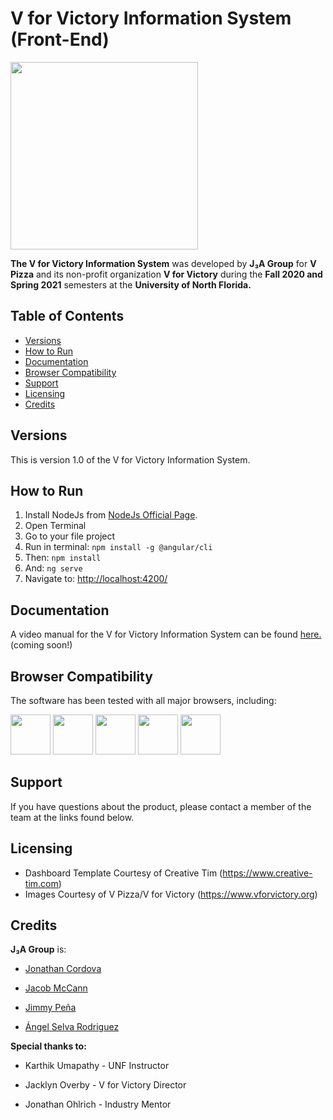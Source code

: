 # V for Victory Information System (Front-End)

<img src="https://i.imgur.com/5tYKr1L.png" width="300px" height="300px">

**The V for Victory Information System** was developed by **J₃A Group** for **V Pizza** and its non-profit organization **V for Victory** during the **Fall 2020 and Spring 2021** semesters at the **University of North Florida.**


## Table of Contents

* [Versions](#versions)
* [How to Run](#how-to-run)
* [Documentation](#documentation)
* [Browser Compatibility](#browser-compatibility)
* [Support](#Support)
* [Licensing](#licensing)
* [Credits](#credits)

## Versions

This is version 1.0 of the V for Victory Information System.

## How to Run

1. Install NodeJs from [NodeJs Official Page](https://nodejs.org/en).
2. Open Terminal
3. Go to your file project
4. Run in terminal: ```npm install -g @angular/cli```
5. Then: ```npm install```
6. And: ```ng serve```
7. Navigate to: [http://localhost:4200/](http://localhost:4200/)

## Documentation

A video manual for the V for Victory Information System can be found [here.](http://127.0.0.1) (coming soon!)

## Browser Compatibility

The software has been tested with all major browsers, including:

<img src="https://s3.amazonaws.com/creativetim_bucket/github/browser/chrome.png" width="64" height="64"> <img src="https://s3.amazonaws.com/creativetim_bucket/github/browser/firefox.png" width="64" height="64"> <img src="https://s3.amazonaws.com/creativetim_bucket/github/browser/edge.png" width="64" height="64"> <img src="https://s3.amazonaws.com/creativetim_bucket/github/browser/safari.png" width="64" height="64"> <img src="https://s3.amazonaws.com/creativetim_bucket/github/browser/opera.png" width="64" height="64">


## Support

If you have questions about the product, please contact a member of the team at the links found below.

## Licensing

- Dashboard Template Courtesy of Creative Tim (https://www.creative-tim.com)
- Images Courtesy of V Pizza/V for Victory (https://www.vforvictory.org)

## Credits

**J₃A Group** is:

- [Jonathan Cordova](https://github.com/jonathancordova)

- [Jacob McCann](https://github.com/mccajd)

- [Jimmy Peña](https://github.com/JimmyIsmael)

- [Ángel Selva Rodriguez](https://github.com/AARODKB2012) 

**Special thanks to:**

- Karthik Umapathy - UNF Instructor

- Jacklyn Overby - V for Victory Director

- Jonathan Ohlrich - Industry Mentor



